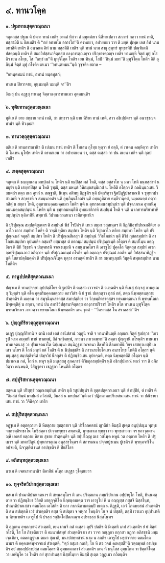 <h1>๔. ทานวโคฺค</h1>
<h3>๑. ปฐมทานสุตฺตวณฺณนา</h3>
<p> จตุตฺถสฺส  ปฐเม ติ ปตฺวา ทานํ เทติฯ อาคตํ ทิสฺวา ตํ มุหุตฺตํเยว นิสีทาเปตฺวา สกฺการํ กตฺวา ทานํ เทติ, ทสฺสามีติ น กิลเมติฯ ติ ‘‘อยํ อทายโก อการโก’’ติ ครหภยา, อปายภยา วาฯ   ติ มยฺหํ ปุเพฺพ เอส อิทํ นาม อทาสีติ เทติฯ ติ อนาคเต อิทํ นาม ทสฺสตีติ เทติฯ นฺติ ทานํ นาม สาธุ สุนฺทรํ พุทฺธาทีหิ ปณฺฑิเตหิ ปสตฺถนฺติ เทติฯ ติ สมถวิปสฺสนาจิตฺตสฺส อลงฺการตฺถเญฺจว ปริกฺขารตฺถญฺจ เทติฯ ทานญฺหิ จิตฺตํ มุทุํ กโรติฯ เยน ลโทฺธ, โส ‘‘ลทฺธํ เม’’ติ มุทุจิโตฺต โหติฯ เยน ทินฺนํ, โสปิ ‘‘ทินฺนํ มยา’’ติ มุทุจิโตฺต โหติฯ อิติ อุภินฺนํ จิตฺตํ มุทุํ กโรติฯ เตเนว ‘‘อทนฺตทมน’’นฺติ วุจฺจติฯ ยถาห –</p>


<p>
‘‘อทนฺตทมนํ  
ทานํ, อทานํ ทนฺตทูสกํ;  
  
ทาเนน ปิยวาจาย, อุนฺนมนฺติ นมนฺติ จา’’ติฯ  
</p>
  
<p>อิเมสุ ปน อฎฺฐสุ ทาเนสุ จิตฺตาลงฺการทานเมว อุตฺตมนฺติฯ</p>


<h3>๒. ทุติยทานสุตฺตวณฺณนา</h3>
<p> ทุติเย ติ ยาย สทฺธาย ทานํ เทติ, สา สทฺธาฯ นฺติ ยาย หิริยา ทานํ เทติ, สาว อธิเปฺปตาฯ นฺติ อนวชฺชญฺจ ทานํฯ นฺติ ทิวงฺคมํฯ</p>


<h3>๓. ทานวตฺถุสุตฺตวณฺณนา</h3>
<p> ตติเย ติ ทานการณานิฯ ติ เปเมน ทานํ เทติฯ ติ  โทเสน กุโทฺธ หุตฺวา ยํ อตฺถิ, ตํ เวเคน คณฺหิตฺวา เทติฯ ติ โมเหน มูโฬฺห เทติฯ ติ ครหภเยน วา อปายภเยน วา, ตสฺส ตเสฺสว วา ปน ภเยน เทติฯ นฺติ กุลปเวณิํฯ</p>


<h3>๔. เขตฺตสุตฺตวณฺณนา</h3>
<p> จตุเตฺถ  ติ ธญฺญผเลน มหปฺผลํ น โหติฯ นฺติ ยมฺปิสฺส ผลํ โหติ, ตสฺส อสฺสาโท น มหา โหติ มนฺทสฺสาทํ น มธุรํฯ นฺติ เสยฺยาปิสฺส น โหติ วุฑฺฒิ, ตสฺส มหนฺตํ วีหิถมฺภสนฺนิเวสํ น โหตีติ อโตฺถฯ ติ ถลนินฺนวเสน วิสมตลํฯ ตตฺถ ถเล อุทกํ น สณฺฐาติ, นิเนฺน อติพหุ ติฎฺฐติฯ นฺติ ปตฺถริตฺวา ฐิตปิฎฺฐิปาสาเณหิ จ ขุทฺทกปาสาเณหิ จ สกฺขราหิ จ สมนฺนาคตํฯ นฺติ อุพฺภินฺนโลณํฯ นฺติ ถทฺธภูมิตาย คมฺภีรานุคตํ, นงฺคลมคฺคํ กตฺวา กสิตุํ น สกฺกา โหติ, อุตฺตานนงฺคลมคฺคเมว โหติฯ นฺติ น อุทกาคมนสมฺปนฺนํฯ นฺติ ปจฺฉาภาเค อุทกนิคฺคมนมคฺคสมฺปนฺนํ น โหติฯ นฺติ น ขุทฺทกมหนฺตีหิ อุทกมาติกาหิ สมฺปนฺนํ โหติ ฯ นฺติ น เกทารมริยาทาหิ สมฺปนฺนํฯ นฺติอาทีนิ สพฺพานิ วิปากผลวเสเนว เวทิตพฺพานิฯ</p>


<p>ติ ปริปุเณฺณ สมฺปตฺติยุเตฺตฯ ติ สมฺปนฺนํ พีชํ โรปิตํฯ   ติ เทเว สมฺมา วสฺสเนฺตฯ ติ กีฎกิมิอาทิปาณกอีติยา อภาโว เอกา สมฺปทา โหติฯ ติ วฑฺฒิ ทุติยา สมฺปทา โหติฯ นฺติ วิปุลภาโว ตติยา สมฺปทา โหติฯ นฺติ ปริปุณฺณผลํ จตุตฺถี สมฺปทา โหติฯ ติ ปริปุณฺณสีเลสุฯ ติ สมฺปนฺนํ วิวิธโภชนํฯ นฺติ ติวิธํ กุสลสมฺปทํฯ ติ สา โภชนสมฺปทา อุปนยติฯ กสฺมา?  ยสฺมาสฺส ตํ กตกมฺมํ สมฺปนฺนํ ปริปุณฺณนฺติ อโตฺถฯ ติ สมฺปโนฺน อตฺถุ อิธฯ ติ ตีหิ วิชฺชาหิ จ ปญฺจทสหิ จรณธเมฺมหิ จ สมนฺนาคโตฯ ติ เอวรูโป ปุคฺคโล จิตฺตสฺส สมฺปทํ อเวกลฺลปริปุณฺณภาวํ ลภิตฺวาฯ นฺติ ปริปุณฺณกมฺมํ กโรติฯ นฺติ อตฺถญฺจ ปริปุณฺณํ ลภติฯ นฺติ วิปสฺสนาทิฎฺฐิํฯ นฺติ โสตาปตฺติมคฺคํฯ ติ ปริปุณฺณจิโตฺต หุตฺวา อรหตฺตํ  ยาติฯ ติ สา สพฺพทุเกฺขหิ วิมุตฺติ สพฺพสมฺปทา นาม โหตีติฯ</p>


<h3>๕. ทานูปปตฺติสุตฺตวณฺณนา</h3>
<p> ปญฺจเม  ติ ทานปจฺจยา อุปปตฺติโยฯ ติ ฐเปติฯ ติ ตเสฺสว เววจนํฯ ติ วเฑฺฒติฯ นฺติ หีเนสุ ปญฺจสุ กามคุเณสุ วิมุตฺตํฯ นฺติ ตโต อุตฺตริมคฺคผลตฺถาย อภาวิตํฯ ติ ยํ ฐานํ ปเตฺถตฺวา กุสลํ กตํ, ตตฺถ นิพฺพตฺตนตฺถาย สํวตฺตติฯ ติ มเคฺคน วา สมุจฺฉินฺนราคสฺส สมาปตฺติยา วา วิกฺขมฺภิตราคสฺสฯ ทานมเตฺตเนว หิ พฺรหฺมโลเก นิพฺพตฺติตุํ น สกฺกา, ทานํ ปน สมาธิวิปสฺสนาจิตฺตสฺส อลงฺการปริวารํ โหติฯ ตโต ทาเนน มุทุจิโตฺต พฺรหฺมวิหาเร ภาเวตฺวา พฺรหฺมโลเก นิพฺพตฺตติฯ เตน วุตฺตํ – ‘‘วีตราคสฺส โน สราคสฺสา’’ติฯ</p>


<h3>๖. ปุญฺญกิริยวตฺถุสุตฺตวณฺณนา</h3>
<p> ฉเฎฺฐ  ปุญฺญกิริยานิ จ ตานิ เตสํ เตสํ อานิสํสานํ วตฺถูนิ จาติ ฯ ทานาทีนญฺหิ ลกฺขเณ จิตฺตํ ฐเปตฺวา ‘‘เอวรูปํ นาม อเมฺหหิ ทานํ ทาตพฺพํ, สีลํ รกฺขิตพฺพํ, ภาวนา ภาเวตพฺพา’’ติ สตฺตา ปุญฺญานิ กโรนฺติฯ ทานเมว  ทานเจตนาสุ วา ปุริมเจตนาโต นิปฺผนฺนา สนฺนิฎฺฐาปกเจตนา  สีลาทีหิ สีลมยาทีนิ วิยฯ เสสทฺวเยสุปิ เอเสว นโยฯ ติ โถกํ มนฺทํ กตํ โหติฯ ติ น นิปฺผชฺชติฯ ติ ภาวนายโยโคเยว อนารโทฺธ โหตีติ อโตฺถฯ นฺติ  มนุเสฺสสุ สมฺปตฺติรหิตํ ปญฺจวิธํ นีจกุลํฯ ติ ปฎิสนฺธิวเสน อุปคจฺฉติ, ตตฺถ นิพฺพตฺตตีติ อโตฺถฯ นฺติ ปมาเณน กตํ, โถกํ น พหุฯ นฺติ มนุเสฺสสุ สุภคภาวํ ติวิธกุลสมฺปตฺติํฯ นฺติ อธิกปฺปมาณํ พลวํ วาฯ ติ อภิภวิตฺวา คณฺหนฺติ, วิสิฎฺฐตรา เชฎฺฐกา โหนฺตีติ อโตฺถฯ</p>


<h3>๗. สปฺปุริสทานสุตฺตวณฺณนา</h3>
<p> สตฺตเม  นฺติ ปริสุทฺธํ วณฺณสมฺปนฺนํ เทติฯ นฺติ รสูปปนฺนํฯ ติ ยุตฺตปตฺตกาเลนฯ นฺติ ยํ กปฺปิยํ, ตํ เทติฯ ติ ‘‘อิมสฺส ทินฺนํ มหปฺผลํ ภวิสฺสติ, อิมสฺส น มหปฺผล’’นฺติ เอวํ ปฎิคฺคาหกปริเยสนวเสน ทานํ วา ปณิธายวเสน ทานํ วา วิจินิตฺวา เทติฯ</p>


<h3>๘. สปฺปุริสสุตฺตวณฺณนา</h3>
<p> อฎฺฐเม ติ อตฺถตฺถายฯ ติ หิตตฺถาย สุขตฺถายฯ นฺติ ปรโลกคตานํ ญาตีนํฯ อิมสฺมิํ สุเตฺต อนุปฺปเนฺน พุเทฺธ จกฺกวตฺติราชาโน โพธิสตฺตา ปเจฺจกพุทฺธา ลพฺภนฺติ, พุทฺธกาเล พุทฺธา เจว พุทฺธสาวกา จฯ ยถาวุตฺตานญฺหิ เอเตสํ อตฺถาย หิตาย สุขาย สํวตฺตนฺติฯ   นฺติ สปฺปโญฺญ ฆเร วสโนฺต พหูนํ วต อตฺถาย โหติฯ ติ ปฐเมวฯ นฺติ  มาตาปิตูนํ ปุพฺพการคุเณ อนุสฺสรโนฺตฯ ติ สการเณน ปจฺจยปูชเนน ปูเชติฯ ติ พฺรหฺมจาริโน อปจยติ, นีจวุตฺติตํ เนสํ อาปชฺชติฯ ติ ปิยสีโลฯ</p>


<h3>๙. อภิสนฺทสุตฺตวณฺณนา</h3>
<p> นวเม ติ เจตนาทานานิฯ ติอาทีนํ อโตฺถ เหฎฺฐา วุโตฺตเยวฯ</p>


<h3>๑๐. ทุจฺจริตวิปากสุตฺตวณฺณนา</h3>
<p> ทสเม ติ ปาณาติปาตเจตนาฯ ติ สพฺพลหุโกฯ ติ เตน ปริตฺตเกน กมฺมวิปาเกน อปฺปายุโก โหติ, ทินฺนมตฺตาย วา ปฎิสนฺธิยา วิลียติ มาตุกุจฺฉิโต นิกฺขนฺตมเตฺต วาฯ เอวรูโป หิ น อญฺญสฺส กสฺสจิ นิสฺสโนฺท, ปาณาติปาตเสฺสว คตมโคฺค เอโสติฯ ติ ยถา กากณิกามตฺตมฺปิ  หเตฺถ น ติฎฺฐติ, เอวํ โภคพฺยสนํ สํวเตฺตติฯ ติ สห สปเตฺตหิ เวรํ สํวเตฺตติฯ ตสฺส หิ สปตฺตา จ พหุกา โหนฺติฯ โย จ นํ ปสฺสติ, ตสฺมิํ เวรเมว อุปฺปาเทติ น นิพฺพายติฯ เอวรูโป หิ ปรสฺส รกฺขิตโคปิตภเณฺฑ อปราธสฺส นิสฺสโนฺทฯ</p>


<p>ติ อภูเตน อพฺภกฺขานํ สํวเตฺตติ, เยน เกนจิ กตํ ตเสฺสว อุปริ ปตติฯ   ติ มิเตฺตหิ เภทํ สํวเตฺตติฯ ยํ ยํ มิตฺตํ กโรติ, โส โส ภิชฺชติเยวฯ ติ อมนาปสทฺทํ สํวเตฺตติฯ ยา สา วาจา กณฺฎกา กกฺกสา กฎุกา อภิสชฺชนี มมฺมเจฺฉทิกา, คตคตฎฺฐาเน ตเมว สุณาติ, มนาปสทฺทสวนํ นาม น ลภติฯ เอวรูโป ผรุสวาจาย คตมโคฺค นามฯ ติ อคฺคเหตพฺพวจนตํ สํวเตฺตติ, ‘‘ตฺวํ กสฺมา กเถสิ, โก หิ ตว วจนํ คเหสฺสตี’’ติ วตฺตพฺพตํ อาปชฺชติฯ อยํ สมฺผปฺปลาปสฺส คตมโคฺคฯ ติ อุมฺมตฺตกภาวํ  สํวเตฺตติฯ เตน หิ มนุโสฺส อุมฺมโตฺต วา ขิตฺตจิโตฺต วา เอฬมูโค วา โหติฯ อยํ สุราปานสฺส นิสฺสโนฺทฯ อิมสฺมิํ สุเตฺต วฎฺฎเมว กถิตนฺติฯ</p>

</p>





